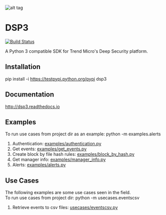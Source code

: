 ![alt tag](/docs/source/_static/dsp3_logo3.png?raw=true "DSP3")

DSP3
====
[![Build Status](https://travis-ci.org/jeffthorne/DSP3.svg?branch=master)](https://travis-ci.org/jeffthorne/deep_security)

A Python 3 compatible SDK for Trend Micro's Deep Security platform.

## Installation
pip install -i https://testpypi.python.org/pypi dsp3


## Documentation
http://dsp3.readthedocs.io

## Examples

To run use cases from project dir as an example: python -m examples.alerts<br/>

1. Authentication: [examples/authentication.py](examples/authentication.py)
2. Get events: [examples/get_events.py](examples/get_events.py)
3. Create block by file hash rules: [examples/block_by_hash.py](examples/block_by_hash.py)
4. Get manager info: [examples/manager_info.py](examples/manager_info.py)
5. Alerts: [examples/alerts.py](examples/alerts.py)

## Use Cases
The following examples are some use cases seen in the field.<br/>
To run use cases from project dir: python -m usecases.eventscsv

1. Retrieve events to csv files: [usecases/eventscsv.py](usecases/eventscsv.py)

